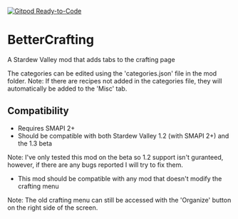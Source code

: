 [![Gitpod Ready-to-Code](https://img.shields.io/badge/Gitpod-Ready--to--Code-blue?logo=gitpod)](https://gitpod.io/#https://github.com/strobel1ght/BetterCrafting) 

# BetterCrafting
A Stardew Valley mod that adds tabs to the crafting page

The categories can be edited using the 'categories.json' file in the mod folder. 
Note: If there are recipes not added in the categories file, they will automatically be added to the 'Misc' tab.

## Compatibility
- Requires SMAPI 2+
- Should be compatible with both Stardew Valley 1.2 (with SMAPI 2+) and the 1.3 beta

Note: I've only tested this mod on the beta so 1.2 support isn't guranteed,
however, if there are any bugs reported I will try to fix them. 
- This mod should be compatible with any mod that doesn't modify the crafting menu

Note: The old crafting menu can still be accessed with the 'Organize' button on the
right side of the screen.